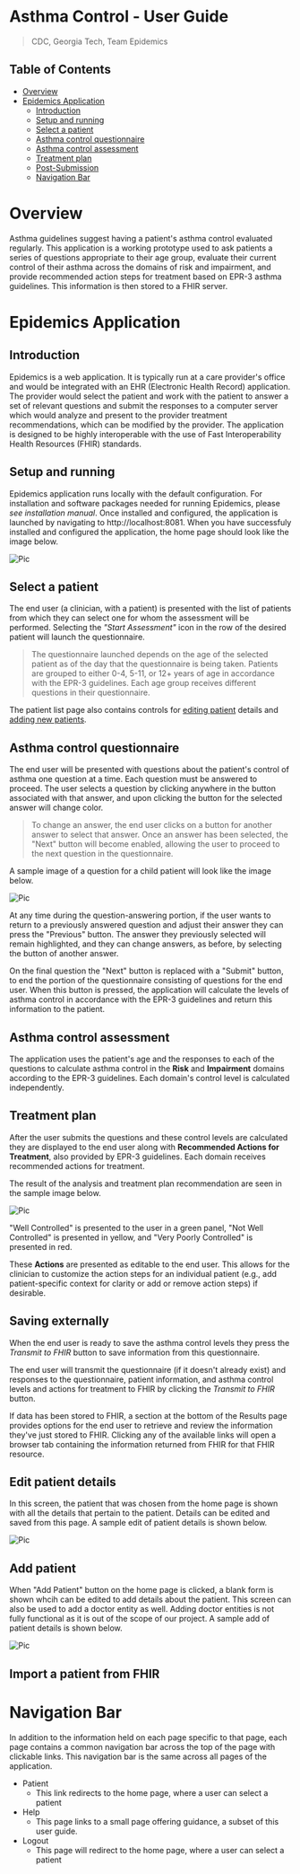 # Asthma Control - User Guide
>CDC, 
>Georgia Tech, 
>Team Epidemics

## Table of Contents

* [Overview](User_Guide.md#overview)
* [Epidemics Application](User_Guide.md#epidemics-application)
  * [Introduction](User_Guide.md#introduction)
  * [Setup and running](User_Guide.md#setup-and-running)
  * [Select a patient](User_Guide.md#select-a-patient)
  * [Asthma control questionnaire](User_Guide.md#asthma-control-questionnaire)
  * [Asthma control assessment](User_Guide.md#asthma-control-assessment)
  * [Treatment plan](User_Guide.md#treatment-plan)
  * [Post-Submission](User_Guide.md#post-Submission)
  * [Navigation Bar](User_Guide.md#navigation-bar)
  
# Overview

Asthma guidelines suggest having a patient's asthma control evaluated regularly. This application is a working prototype used to ask patients a series of questions appropriate to their age group, evaluate their current control of their asthma across the domains of risk and impairment, and provide recommended action steps for treatment based on EPR-3 asthma guidelines. This information is then stored to a FHIR server.  

# Epidemics Application

## Introduction
Epidemics is a web application. It is typically run at a care provider's office and would be integrated with an EHR (Electronic Health Record) application. The provider would select the patient and work with the patient to answer a set of relevant questions and submit the responses to a computer server which would analyze and present to the provider treatment recommendations, which can be modified by the provider. The application is designed to be highly interoperable with the use of Fast Interoperability Health Resources (FHIR) standards. 

## Setup and running
Epidemics application runs locally with the default configuration. For installation and software packages needed for running Epidemics, please *see installation manual*. Once installed and configured, the application is launched by navigating to http://localhost:8081. When you have successfuly installed and configured the application, the home page should look like the image below.

![Pic](images/home_page.png)

## Select a patient
The end user (a clinician, with a patient) is presented with the list of patients from which they can select one for whom the assessment will be performed. Selecting the *"Start Assessment"* icon in the row of the desired patient will launch the questionnaire. 
>The questionnaire launched depends on the age of the selected patient as of the day that the questionnaire is being taken. Patients are grouped to either 0-4, 5-11, or 12+ years of age in accordance with the EPR-3 guidelines. Each age group receives different questions in their questionnaire.

The patient list page also contains controls for [editing patient](User_Guide.md#edit-patient-details) details and [adding new patients](User_Guide.md#adding-patient).

## Asthma control questionnaire
The end user will be presented with questions about the patient's control of asthma one question at a time. Each question must be answered to proceed. The user selects a question by clicking anywhere in the button associated with that answer, and upon clicking the button for the selected answer will change color. 
>To change an answer, the end user clicks on a button for another answer to select that answer. Once an answer has been selected, the "Next" button will become enabled, allowing the user to proceed to the next question in the questionnaire. 

A sample image of a question for a child patient will look like the image below.

![Pic](images/assessment_2.png)

At  any time during the question-answering portion, if the user wants to return to a previously answered question and adjust their answer they can press the "Previous" button. The answer they previously selected will remain highlighted, and they can change answers, as before, by selecting the button of another answer.

On the final question the "Next" button is replaced with a  "Submit" button, to end the portion of the questionnaire consisting of questions for the end user. When this button is pressed, the application will calculate the levels of asthma control in accordance with the EPR-3 guidelines and return this information to the patient.

## Asthma control assessment
The application uses the patient's age and the responses to each of the questions to calculate asthma control in the **Risk** and **Impairment** domains according to the EPR-3 guidelines. Each domain's control level is calculated independently.

## Treatment plan
After the user submits the questions and these control levels are calculated they are displayed to the end user along with **Recommended Actions for Treatment**, also provided by EPR-3 guidelines. Each domain receives recommended actions for treatment.

The result of the analysis and treatment plan recommendation are seen in the sample image below.

![Pic](images/treatment_plan.png)

"Well Controlled" is presented to the user in a green panel, "Not Well Controlled" is presented in yellow, and "Very Poorly Controlled" is presented in red.

These **Actions** are presented as editable to the end user. This allows for the clinician to customize the action steps for an individual patient (e.g., add patient-specific context for clarity or add or remove action steps) if desirable. 

## Saving externally
When the end user is ready to save the asthma control levels they press the *Transmit to FHIR* button to save information from this questionnaire.

The end user will transmit the questionnaire (if it doesn't already exist) and responses to the questionnaire, patient information, and asthma control levels and actions for treatment to FHIR by clicking the *Transmit to FHIR* button.

If data has been stored to FHIR, a section at the bottom of the Results page provides options for the end user to retrieve and review the information they've just stored to FHIR. Clicking any of the available links will open a browser tab containing the information returned from FHIR for that FHIR resource.

## Edit patient details
In this screen, the patient that was chosen from the home page is shown with all the details that pertain to the patient. Details can be edited and saved from this page. A sample edit of patient details is shown below.

![Pic](images/patient_edit.png)

## Add patient

When "Add Patient" button on the home page is clicked, a blank form is shown whcih can be edited to add details about the patient. This screen can also be used to add a doctor entity as well. Adding doctor entities is not fully functional as it is out of the scope of our project. A sample add of patient details is shown below.

![Pic](images/add_patient.png)

## Import a patient from FHIR



# Navigation Bar 

In addition to the information held on each page specific to that page, each page contains a common navigation bar across the top of the page with clickable links. This navigation bar is the same across all pages of the application.

- Patient
	- This link redirects to the home page, where a user can select a patient
-	Help
	-	This page links to a small page offering guidance, a subset of this user guide. 	
- Logout
	- This page will redirect to the home page, where a user can select a patient
